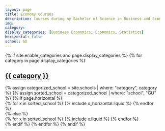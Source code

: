 ```yaml
---
layout: page
title: Economy Courses
description: Courses during my Bachelor of Science in Business and Economics
img:
category:
display_categories: [Business Economics, Economics, Statistics]
horizontal: false
school: GU
---
```

<!-- markdownlint-disable MD033 -->

<div class="education">
  {% if site.enable_categories and page.display_categories %}
    <!-- Display categorized projects -->
    {% for category in page.display_categories %}
    <a id="{{ category }}" href=".#{{ category }}">
      <h2 class="category">{{ category }}</h2>
    </a>
    {% assign categorized_school = site.schools | where: "category", category %}
    {% assign sorted_school = categorized_school | where: "school", "GU" %}
    <!-- Generate cards for each project -->
    {% if page.horizontal %}
    <div class="container">
      <div class="row row-cols-1 row-cols-md-2">
      {% for x in sorted_school %}
        {% include x_horizontal.liquid %}
      {% endfor %}
      </div>
    </div>
    {% else %}
    <div class="row row-cols-1 row-cols-md-3">
      {% for x in sorted_school %}
        {% include x.liquid %}
      {% endfor %}
    </div>
    {% endif %}
    {% endfor %}
  {% endif %}
</div>
